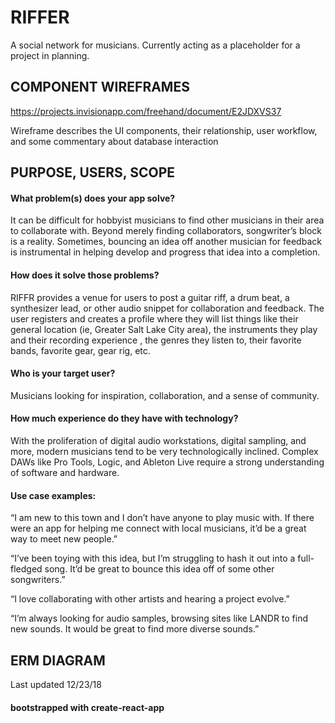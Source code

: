 # RIFFER

A social network for musicians. Currently acting as a placeholder for a project in planning.

## COMPONENT WIREFRAMES

https://projects.invisionapp.com/freehand/document/E2JDXVS37

Wireframe describes the UI components, their relationship, user workflow, and some commentary about database interaction

## PURPOSE, USERS, SCOPE

#### What problem(s) does your app solve?

It can be difficult for hobbyist musicians to find other musicians in their area to collaborate with.  Beyond merely finding collaborators, songwriter’s block is a reality.  Sometimes, bouncing an idea off another musician for feedback is instrumental in helping develop and progress that idea into a completion.  

#### How does it solve those problems?

RIFFR provides a venue for users to post a guitar riff, a drum beat, a synthesizer lead, or other audio snippet for collaboration and feedback. The user registers and creates a profile where they will list things like their general location (ie, Greater Salt Lake City area), the instruments they play and their recording experience , the genres they listen to, their favorite bands, favorite gear, gear rig, etc.


#### Who is your target user?

Musicians looking for inspiration, collaboration, and a sense of community.


#### How much experience do they have with technology?

With the proliferation of digital audio workstations, digital sampling, and more, modern musicians tend to be very technologically inclined.  Complex DAWs like Pro Tools, Logic, and Ableton Live require a strong understanding of software and hardware. 


#### Use case examples:

“I am new to this town and I don’t have anyone to play music with. If there were an app for helping me connect with local musicians, it’d be a great way to meet new people.”

“I’ve been toying with this idea, but I’m struggling to hash it out into a full-fledged song.  It’d be great to bounce this idea off of some other songwriters.”

“I love collaborating with other artists and hearing a project evolve.”

“I’m always looking for audio samples, browsing sites like LANDR to find new sounds.  It would be great to find more diverse sounds.”


## ERM DIAGRAM



Last updated 12/23/18

#### bootstrapped with create-react-app
